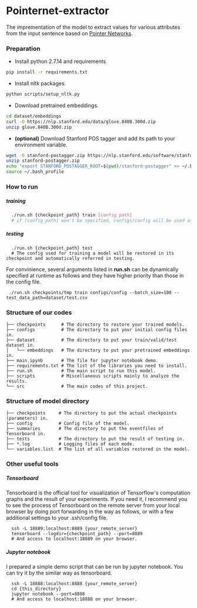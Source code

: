 # Pointernet-extractor

The imprementation of the model to extract values for various attributes from the input sentence based on [Pointer Networks](https://arxiv.org/abs/1506.03134).

### Preparation
- Install python 2.7.14 and requirements

```bash
pip install -r requirements.txt
```
- Install nltk packages.

```bash
python scripts/setup_nltk.py
```

- Download pretrained embeddings.

```bash
cd dataset/embeddings
curl -O https://nlp.stanford.edu/data/glove.840B.300d.zip
unzip glove.840B.300d.zip
```


- **(optional)** Download Stanford POS tagger and add its path to your environment variable.

```bash
wget -O stanford-postagger.zip https://nlp.stanford.edu/software/stanford-postagger-2017-06-09.zip 
unzip stanford-postagger.zip 
echo "export STANFORD_POSTAGGER_ROOT=$(pwd)/stanford-postagger" >> ~/.bash_profile
source ~/.bash_profile
```


### How to run 
##### training
```bash
  ./run.sh {checkpoint_path} train [config_path]
  # if [config_path] won't be specified, configs/config will be used as default.

```

 ##### testing
```
  ./run.sh {checkpoint_path} test 
  # The config used for training a model will be restored in its checkpoint and automatically referred in testing.
```


For convinience, several arguments listed in **run.sh** can be dynamically specified at runtime as follows and they have higher priority than those in the config file.
```
 ./run.sh checkpoints/tmp train configs/config --batch_size=100 --test_data_path=dataset/test.csv
```

### Structure of our codes
```
├── checkpoints      # The directory to restore your trained models.
├── configs          # The directory to put your initial config files in.
├── dataset          # The directory to put your train/valid/test dataset in.
│   └── embeddings   # The directory to put your pretrained embeddings in.
├── main.ipynb       # The file for jupyter notebook demo.
├── requirements.txt # The list of the libraries you need to install.
├── run.sh           # The main script to run this model.
├── scripts          # Miscellaneous scripts mainly to analyze the results.
└── src              # The main codes of this project.
```

### Structure of model directory
```
├── checkpoints     # The directory to put the actual checkpoints (parameters) in.
├── config          # Config file of the model. 
├── summaries       # The directory to put the eventfiles of Tensorboard in.
├── tests           # The directory to put the result of testing in.
├── *.log           # Logging files of each mode.
└── variables.list  # The list of all variables restored in the model.
```


### Other useful tools
##### Tensorboard
Tensorboard is the official tool for visualization of Tensorflow's computation graphs and the result of your experiments. If you need it, I recommend you to see the process of Tensorboard on the remote server from your local browser by doing port forwarding in the way as follows, or with a few additional settings to your .ssh/config file.
```
  ssh -L 18889:localhost:8889 {your_remote_server}
  tensorboard --logdir={checkpoint_path} --port=8889
  # And access to localhost:18889 on your browser.
```


##### Jupyter notebook
I prepared a simple demo script that can be run by jupyter notebook.
You can try it by the similar way as tensorboard.
```
  ssh -L 18888:localhost:8888 {your_remote_server}
  cd {this_directory}
  jupyter notebook --port=8888
  # And access to localhost:18888 on your browser.
```
